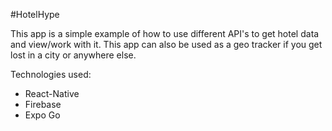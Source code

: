 #HotelHype

This app is a simple example of how to use different API's to get hotel data and view/work with it.
This app can also be used as a geo tracker if you get lost in a city or anywhere else.

Technologies used: 
- React-Native
- Firebase
- Expo Go


